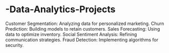 # -Data-Analytics-Projects
Customer Segmentation: Analyzing data for personalized marketing. Churn Prediction: Building models to retain customers. Sales Forecasting: Using data to optimize inventory. Social Sentiment Analysis: Refining communication strategies. Fraud Detection: Implementing algorithms for security.
